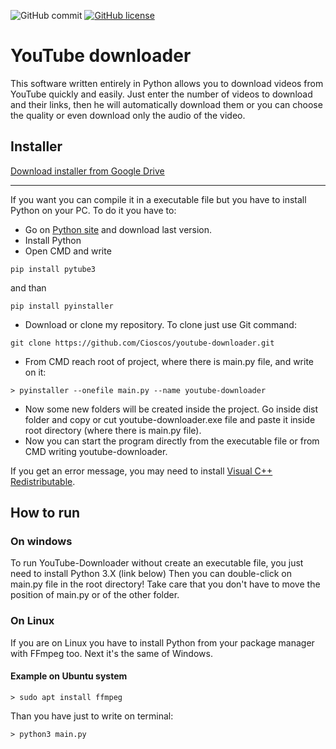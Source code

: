 ![GitHub commit](https://img.shields.io/github/last-commit/Cioscos/youtube-downloader)
[![GitHub license](https://img.shields.io/badge/License-Creative%20Commons%20Attribution%204.0%20International-blue)](https://github.com/Cioscos/youtube-downloader.git/blob/master/LICENSE)
# YouTube downloader

This software written entirely in Python allows you to download videos from YouTube quickly and easily. Just enter the number of videos to download and their links, then he will automatically download them or you can choose the quality or even download only the audio of the video.

## Installer
[Download installer from Google Drive](https://drive.google.com/file/d/14Sdt6uI0M0ascg580mo6-sOaJ90qKWsA/view?usp=sharing)

***

If you want you can compile it in a executable file but you have to install Python on your PC. To do it you have to:
* Go on [Python site](https://www.python.org/downloads/) and download last version.
* Install Python
* Open CMD and write
```
pip install pytube3
```
and than
```
pip install pyinstaller
```
* Download or clone my repository. To clone just use Git command:
```
git clone https://github.com/Cioscos/youtube-downloader.git
```
* From CMD reach root of project, where there is main.py file, and write on it:
```
> pyinstaller --onefile main.py --name youtube-downloader
```
* Now some new folders will be created inside the project. Go inside dist folder and copy or cut youtube-downloader.exe file and paste it inside root directory (where there is main.py file).
* Now you can start the program directly from the executable file or from CMD writing youtube-downloader.

If you get an error message, you may need to install [Visual C++ Redistributable](https://support.microsoft.com/en-ca/help/2977003/the-latest-supported-visual-c-downloads).

## How to run
### On windows
To run YouTube-Downloader without create an executable file, you just need to install Python 3.X (link below)
Then you can double-click on main.py file in the root directory! Take care that you don't have to move the position of main.py or of the other folder.

### On Linux
If you are on Linux you have to install Python from your package manager with FFmpeg too. Next it's the same of Windows.

#### Example on Ubuntu system
```
> sudo apt install ffmpeg
```
Than you have just to write on terminal:
```
> python3 main.py
```
